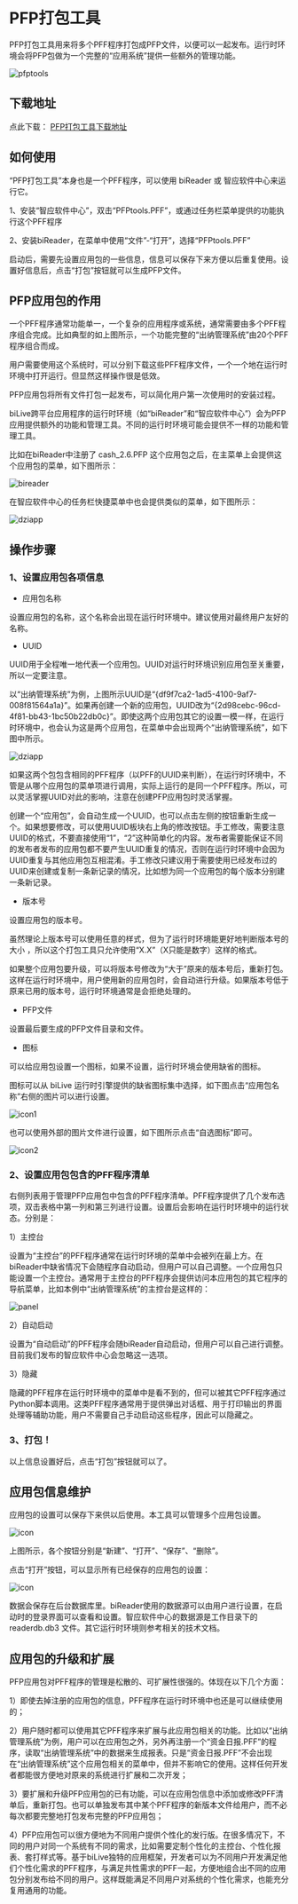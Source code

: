# PFP打包工具

PFP打包工具用来将多个PFF程序打包成PFP文件，以便可以一起发布。运行时环境会将PFP包做为一个完整的“应用系统”提供一些额外的管理功能。

![pfptools](1.png)

## 下载地址

点此下载： [PFP打包工具下载地址](https://www.bilive.com/site_media/media/tools/PFPtools.PFF) 
 
## 如何使用

“PFP打包工具”本身也是一个PFF程序，可以使用 biReader 或 智应软件中心来运行它。

1、安装“智应软件中心”，双击“PFPtools.PFF”，或通过任务栏菜单提供的功能执行这个PFF程序

2、安装biReader，在菜单中使用“文件”-“打开”，选择“PFPtools.PFF”

启动后，需要先设置应用包的一些信息，信息可以保存下来方便以后重复使用。设置好信息后，点击“打包”按钮就可以生成PFP文件。

## PFP应用包的作用

一个PFF程序通常功能单一，一个复杂的应用程序或系统，通常需要由多个PFF程序组合完成。比如典型的如上图所示，一个功能完整的“出纳管理系统”由20个PFF程序组合而成。

用户需要使用这个系统时，可以分别下载这些PFF程序文件，一个一个地在运行时环境中打开运行。但显然这样操作很是低效。

PFP应用包将所有文件打包一起发布，可以简化用户第一次使用时的安装过程。

biLive跨平台应用程序的运行时环境（如“biReader”和“智应软件中心”）会为PFP应用提供额外的功能和管理工具。不同的运行时环境可能会提供不一样的功能和管理工具。

比如在biReader中注册了 cash_2.6.PFP 这个应用包之后，在主菜单上会提供这个应用包的菜单，如下图所示：

![bireader](2.png)

在智应软件中心的任务栏快捷菜单中也会提供类似的菜单，如下图所示：

![dziapp](3.png)

## 操作步骤

### 1、设置应用包各项信息

- 应用包名称

设置应用包的名称，这个名称会出现在运行时环境中。建议使用对最终用户友好的名称。

- UUID

UUID用于全程唯一地代表一个应用包。UUID对运行时环境识别应用包至关重要，所以一定要注意。

以“出纳管理系统”为例，上图所示UUID是“{df9f7ca2-1ad5-4100-9af7-008f81564a1a}”。如果再创建一个新的应用包，UUID改为“{2d98cebc-96cd-4f81-bb43-1bc50b22db0c}”。即使这两个应用包其它的设置一模一样，在运行时环境中，也会认为这是两个应用包，在菜单中会出现两个“出纳管理系统”，如下图中所示。

![dziapp](3.png)

如果这两个包包含相同的PFF程序（以PFF的UUID来判断），在运行时环境中，不管是从哪个应用包的菜单项进行调用，实际上运行的是同一个PFF程序。所以，可以灵活掌握UUID对此的影响，注意在创建PFP应用包时灵活掌握。

创建一个“应用包”，会自动生成一个UUID，也可以点击左侧的按钮重新生成一个。如果想要修改，可以使用UUID板块右上角的修改按钮。手工修改，需要注意UUID的格式，不要直接使用“1”，“2”这种简单化的内容。发布者需要能保证不同的发布者发布的应用包都不要产生UUID重复的情况，否则在运行时环境中会因为UUID重复与其他应用包互相混淆。手工修改只建议用于需要使用已经发布过的UUID来创建或复制一条新记录的情况，比如想为同一个应用包的每个版本分别建一条新记录。

- 版本号

设置应用包的版本号。

虽然理论上版本号可以使用任意的样式，但为了运行时环境能更好地判断版本号的大小 ，所以这个打包工具只允许使用“X.X”（X只能是数字）这样的格式。

如果整个应用包要升级，可以将版本号修改为“大于”原来的版本号后，重新打包。这样在运行时环境中，用户使用新的应用包时，会自动进行升级。如果版本号低于原来已用的版本号，运行时环境通常是会拒绝处理的。

- PFP文件

设置最后要生成的PFP文件目录和文件。

- 图标

可以给应用包设置一个图标，如果不设置，运行时环境会使用缺省的图标。

图标可以从 biLive 运行时引擎提供的缺省图标集中选择，如下图点击“应用包名称”右侧的图片可以进行设置。

![icon1](4.png)

也可以使用外部的图片文件进行设置，如下图所示点击“自选图标”即可。

![icon2](6.png)

### 2、设置应用包包含的PFF程序清单

右侧列表用于管理PFP应用包中包含的PFF程序清单。PFF程序提供了几个发布选项，双击表格中第一列和第三列进行设置。设置后会影响在运行时环境中的运行状态。分别是：

1）主控台

设置为“主控台”的PFF程序通常在运行时环境的菜单中会被列在最上方。在biReader中缺省情况下会随程序自动启动，但用户可以自己调整。一个应用包只能设置一个主控台。通常用于主控台的PFF程序会提供访问本应用包的其它程序的导航菜单，比如本例中“出纳管理系统”的主控台是这样的：

![panel](5.png)

2）自动启动

设置为“自动启动”的PFF程序会随biReader自动启动，但用户可以自己进行调整。目前我们发布的智应软件中心会忽略这一选项。

3）隐藏

隐藏的PFF程序在运行时环境中的菜单中是看不到的，但可以被其它PFF程序通过Python脚本调用。这类PFF程序通常用于提供弹出对话框、用于打印输出的界面处理等辅助功能，用户不需要自己手动启动这些程序，因此可以隐藏之。

### 3、打包！

以上信息设置好后，点击“打包”按钮就可以了。

## 应用包信息维护

应用包的设置可以保存下来供以后使用。本工具可以管理多个应用包设置。

![icon](7.png)

上图所示，各个按钮分别是“新建”、“打开”、“保存”、“删除”。

点击“打开”按钮，可以显示所有已经保存的应用包的设置：

![icon](8.png)

数据会保存在后台数据库里。biReader使用的数据源可以由用户进行设置，在启动时的登录界面可以查看和设置。智应软件中心的数据源是工作目录下的 readerdb.db3 文件。其它运行时环境则参考相关的技术文档。

## 应用包的升级和扩展

PFP应用包对PFF程序的管理是松散的、可扩展性很强的。体现在以下几个方面：

1）即使去掉注册的应用包的信息，PFF程序在运行时环境中也还是可以继续使用的；

2）用户随时都可以使用其它PFF程序来扩展与此应用包相关的功能。比如以“出纳管理系统”为例，用户可以在应用包之外，另外再注册一个“资金日报.PFF”的程序，读取“出纳管理系统”中的数据来生成报表。只是“资金日报.PFF”不会出现在“出纳管理系统”这个应用包相关的菜单中，但并不影响它的使用。这样任何开发者都能很方便地对原来的系统进行扩展和二次开发；

3）要扩展和升级PFP应用包的已有功能，可以在应用包信息中添加或修改PFF清单后，重新打包。也可以单独发布其中某个PFF程序的新版本文件给用户，而不必每次都要完整地打包发布完整的PFP应用包；

4）PFP应用包可以很方便地为不同用户提供个性化的发行版。在很多情况下，不同的用户对同一个系统有不同的需求，比如需要定制个性化的主控台、个性化报表、套打样式等。基于biLive独特的应用框架，开发者可以为不同用户开发满足他们个性化需求的PFF程序，与满足共性需求的PFF一起，方便地组合出不同的应用包分别发布给不同的用户。这样既能满足不同用户对系统的个性化需求，也能充分复用通用的功能。
